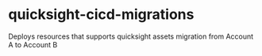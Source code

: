 # quicksight-cicd-migrations
Deploys resources that supports quicksight assets migration from Account A to Account B
